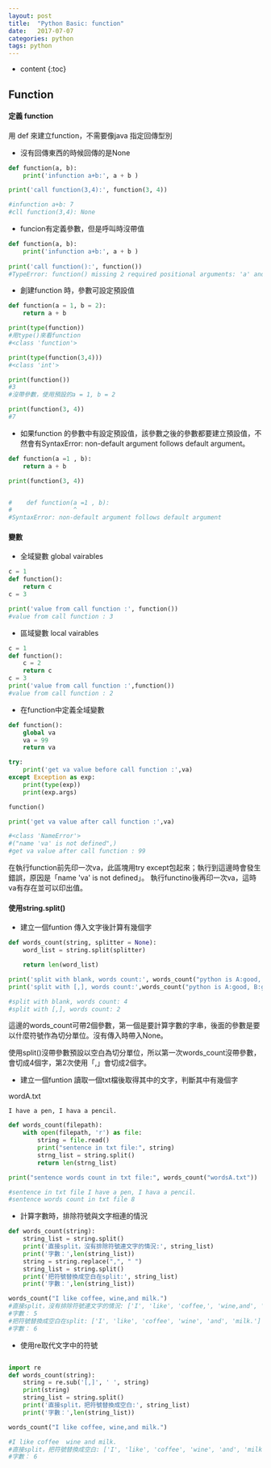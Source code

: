 ```yaml
---
layout: post
title:  "Python Basic: function"
date:   2017-07-07
categories: python
tags: python
---
```


* content
{:toc}


## Function

#### 定義 function

用 def 來建立function，不需要像java 指定回傳型別

* 沒有回傳東西的時候回傳的是None

```python
def function(a, b):
    print('infunction a+b:', a + b )

print('call function(3,4):', function(3, 4))

#infunction a+b: 7
#cll function(3,4): None
```

* funcion有定義參數，但是呼叫時沒帶值

```python
def function(a, b):
    print('infunction a+b:', a + b )
    
print('call function():', function())
#TypeError: function() missing 2 required positional arguments: 'a' and 'b'
```

* 創建function 時，參數可設定預設值

```python
def function(a = 1, b = 2):
    return a + b

print(type(function))
#用type()來看function
#<class 'function'>

print(type(function(3,4)))
#<class 'int'>

print(function())
#3
#沒帶參數，使用預設的a = 1, b = 2

print(function(3, 4))
#7
```

* 如果function 的參數中有設定預設值，該參數之後的參數都要建立預設值，不然會有SyntaxError: non-default argument follows default argument。

```python
def function(a =1 , b):
    return a + b

print(function(3, 4))


#    def function(a =1 , b):
#                 ^
#SyntaxError: non-default argument follows default argument
```

#### 變數

* 全域變數 global vairables

```python
c = 1
def function():
    return c
c = 3

print('value from call function :', function())
#value from call function : 3
```

* 區域變數 local vairables

```python
c = 1
def function():
    c = 2
    return c
c = 3
print('value from call function :',function())
#value from call function : 2
```

* 在function中定義全域變數

```python
def function():
    global va
    va = 99
    return va

try:
    print('get va value before call function :',va)
except Exception as exp:
    print(type(exp))
    print(exp.args)

function()

print('get va value after call function :',va)

#<class 'NameError'>
#("name 'va' is not defined",)
#get va value after call function : 99
```

在執行function前先印一次va，此區塊用try except包起來；執行到這邊時會發生錯誤，原因是「name 'va' is not defined」。
執行functino後再印一次va，這時va有存在並可以印出值。

#### 使用string.split()

* 建立一個funtion 傳入文字後計算有幾個字

```python
def words_count(string, splitter = None):
    word_list = string.split(splitter)

    return len(word_list)

print('split with blank, words count:', words_count("python is A:good, B:great!"))
print('split with [,], words count:',words_count("python is A:good, B:great!", ','))

#split with blank, words count: 4
#split with [,], words count: 2
```

這邊的words_count可帶2個參數，第一個是要計算字數的字串，後面的參數是要以什麼符號作為切分單位。沒有傳入時帶入None。

使用split()沒帶參數預設以空白為切分單位，所以第一次words_count沒帶參數，會切成4個字，第2次使用「,」會切成2個字。

* 建立一個funtion 讀取一個txt檔後取得其中的文字，判斷其中有幾個字

wordA.txt

```
I have a pen, I hava a pencil.
```

```python
def words_count(filepath):
    with open(filepath, 'r') as file:
        string = file.read()
        print("sentence in txt file:", string)
        strng_list = string.split()
        return len(strng_list)

print("sentence words count in txt file:", words_count("wordsA.txt"))

#sentence in txt file I have a pen, I hava a pencil.
#sentence words count in txt file 8
```

* 計算字數時，排除符號與文字相連的情況

```python
def words_count(string):
    string_list = string.split()
    print('直接split，沒有排除符號連文字的情況:', string_list)
    print('字數：',len(string_list))
    string = string.replace(",", " ")
    string_list = string.split()
    print('把符號替換成空白在split:', string_list)
    print('字數：',len(string_list))

words_count("I like coffee, wine,and milk.")
#直接split，沒有排除符號連文字的情況: ['I', 'like', 'coffee,', 'wine,and', 'milk.']
#字數： 5
#把符號替換成空白在split: ['I', 'like', 'coffee', 'wine', 'and', 'milk.']
#字數： 6
```

* 使用re取代文字中的符號

```python

import re
def words_count(string):
    string = re.sub('[,]', ' ', string)
    print(string)
    string_list = string.split()
    print('直接split，把符號替換成空白:', string_list)
    print('字數：',len(string_list))

words_count("I like coffee, wine,and milk.")

#I like coffee  wine and milk.
#直接split，把符號替換成空白: ['I', 'like', 'coffee', 'wine', 'and', 'milk.']
#字數： 6

```


